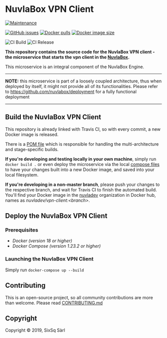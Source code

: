 # NuvlaBox VPN Client

[![Maintenance](https://img.shields.io/badge/Maintained%3F-yes-green.svg?style=for-the-badge)](https://github.com/nuvlabox/vpn-client/graphs/commit-activity)

[![GitHub issues](https://img.shields.io/github/issues/nuvlabox/vpn-client?style=for-the-badge&logo=github&logoColor=white)](https://GitHub.com/nuvlabox/vpn-client/issues/)
[![Docker pulls](https://img.shields.io/docker/pulls/nuvlabox/vpn-client?style=for-the-badge&logo=Docker&logoColor=white)](https://cloud.docker.com/u/nuvlabox/repository/docker/nuvlabox/vpn-client)
[![Docker image size](https://img.shields.io/microbadger/image-size/nuvlabox/vpn-client?style=for-the-badge&logo=Docker&logoColor=white)](https://cloud.docker.com/u/nuvlabox/repository/docker/nuvlabox/vpn-client)


![CI Build](https://github.com/nuvlabox/vpn-client/actions/workflows/main.yml/badge.svg)
![CI Release](https://github.com/nuvlabox/vpn-client/actions/workflows/release.yml/badge.svg)


**This repository contains the source code for the NuvlaBox VPN client - the microservice that starts the vpn client
 in the [NuvlaBox](https://sixsq.com/products-and-services/nuvlabox/overview).**

This microservice is an integral component of the NuvlaBox Engine.

---

**NOTE:** this microservice is part of a loosely coupled architecture, thus when deployed by itself, it might not provide all of its functionalities. Please refer to https://github.com/nuvlabox/deployment for a fully functional deployment

---

## Build the NuvlaBox VPN Client

This repository is already linked with Travis CI, so with every commit, a new Docker image is released. 

There is a [POM file](pom.xml) which is responsible for handling the multi-architecture and stage-specific builds.

**If you're developing and testing locally in your own machine**, simply run `docker build .` or even deploy the microservice via the local [compose files](docker-compose.yml) to have your changes built into a new Docker image, and saved into your local filesystem.

**If you're developing in a non-master branch**, please push your changes to the respective branch, and wait for Travis CI to finish the automated build. You'll find your Docker image in the [nuvladev](https://hub.docker.com/u/nuvladev) organization in Docker hub, names as _nuvladev/vpn-client:\<branch\>_.

## Deploy the NuvlaBox VPN Client


### Prerequisites 

 - *Docker (version 18 or higher)*
 - *Docker Compose (version 1.23.2 or higher)*


### Launching the NuvlaBox VPN Client

Simply run `docker-compose up --build`


## Contributing

This is an open-source project, so all community contributions are more than welcome. Please read [CONTRIBUTING.md](CONTRIBUTING.md)
 
## Copyright

Copyright &copy; 2019, SixSq Sàrl
